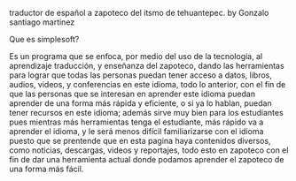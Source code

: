traductor de español a zapoteco del itsmo de tehuantepec.
by Gonzalo santiago martinez

Que es simplesoft?

Es un programa que se enfoca, por medio del uso de la tecnologia, al aprendizaje traducción, y enseñanza del zapoteco, dando las herramientas para lograr que todas las personas puedan tener acceso a datos, libros, audios, videos, y conferencias en este idioma, todo lo anterior, con el fin de que las personas que se interesan en aprender este idioma puedan aprender de una forma más rápida y eficiente, o si ya lo hablan, puedan tener recursos en este idioma; además sirve muy bien para los estudiantes pues mientras más herramientas tenga el estudiante, más rápido va a aprender el idioma, y le será menos difícil familiarizarse con el idioma puesto que se prentende que en esta pagina haya contenidos diversos, como noticias, descargas, videos y reportajes, todo esto en zapoteco con el fin de dar una herramienta actual donde podamos aprender el zapoteco de una forma más fácil.
